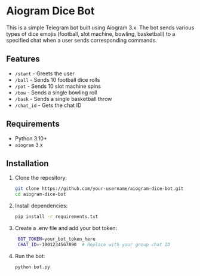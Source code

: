 # Aiogram Dice Bot  

This is a simple Telegram bot built using Aiogram 3.x. The bot sends various types of dice emojis (football, slot machine, bowling, basketball) to a specified chat when a user sends corresponding commands.  

## Features  
- `/start` - Greets the user  
- `/ball` - Sends 10 football dice rolls  
- `/pot` - Sends 10 slot machine spins  
- `/bow` - Sends a single bowling roll  
- `/bask` - Sends a single basketball throw  
- `/chat_id` - Gets the chat ID  

## Requirements  
- Python 3.10+
- `aiogram` 3.x  

## Installation  

1. Clone the repository:  
   ```sh
   git clone https://github.com/your-username/aiogram-dice-bot.git
   cd aiogram-dice-bot


2. Install dependencies:
   ```sh
   pip install -r requirements.txt


3. Create a .env file and add your bot token:
   ```sh
    BOT_TOKEN=your_bot_token_here
    CHAT_ID=-1001234567890  # Replace with your group chat ID

4. Run the bot:
    ```sh
    python bot.py
